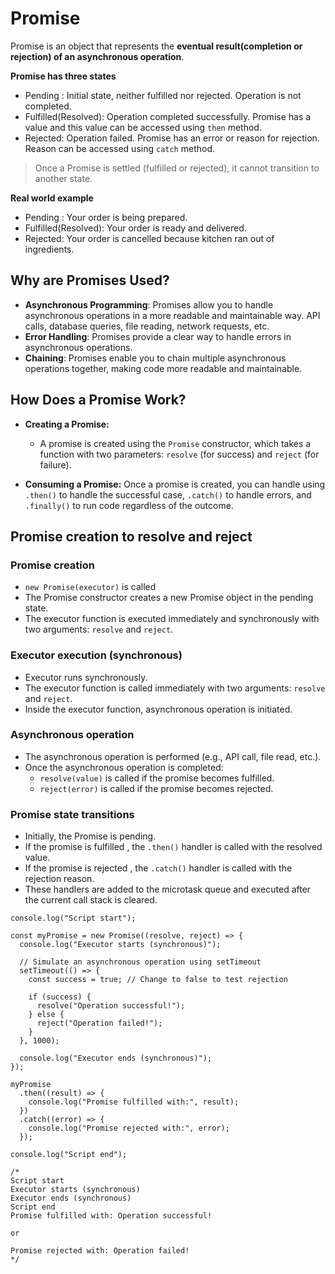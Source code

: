 # Promise

Promise is an object that represents the **eventual result(completion or rejection) of an asynchronous operation**.

**Promise has three states**

- Pending : Initial state, neither fulfilled nor rejected. Operation is not completed.
- Fulfilled(Resolved): Operation completed successfully. Promise has a value and this value can be accessed using `then` method.
- Rejected: Operation failed. Promise has an error or reason for rejection. Reason can be accessed using `catch` method.

> Once a Promise is settled (fulfilled or rejected), it cannot transition to another state.

**Real world example**

- Pending : Your order is being prepared.
- Fulfilled(Resolved): Your order is ready and delivered.
- Rejected: Your order is cancelled because kitchen ran out of ingredients.

## Why are Promises Used?

- **Asynchronous Programming**: Promises allow you to handle asynchronous operations in a more readable and maintainable way. API calls, database queries, file reading, network requests, etc.
- **Error Handling**: Promises provide a clear way to handle errors in asynchronous operations.
- **Chaining**: Promises enable you to chain multiple asynchronous operations together, making code more readable and maintainable.

## How Does a Promise Work?

- **Creating a Promise:**

  - A promise is created using the `Promise` constructor, which takes a function with two parameters: `resolve` (for success) and `reject` (for failure).

- **Consuming a Promise:**
  Once a promise is created, you can handle using `.then()` to handle the successful case, `.catch()` to handle errors, and `.finally()` to run code regardless of the outcome.

## Promise creation to resolve and reject

### Promise creation

- `new Promise(executor)` is called
- The Promise constructor creates a new Promise object in the pending state.
- The executor function is executed immediately and synchronously with two arguments: `resolve` and `reject`.

### Executor execution (synchronous)

- Executor runs synchronously.
- The executor function is called immediately with two arguments: `resolve` and `reject`.
- Inside the executor function, asynchronous operation is initiated.

### Asynchronous operation

- The asynchronous operation is performed (e.g., API call, file read, etc.).
- Once the asynchronous operation is completed:
  - `resolve(value)` is called if the promise becomes fulfilled.
  - `reject(error)` is called if the promise becomes rejected.

### Promise state transitions

- Initially, the Promise is pending.
- If the promise is fulfilled , the `.then()` handler is called with the resolved value.
- If the promise is rejected , the `.catch()` handler is called with the rejection reason.
- These handlers are added to the microtask queue and executed after the current call stack is cleared.

```JS
console.log("Script start");

const myPromise = new Promise((resolve, reject) => {
  console.log("Executor starts (synchronous)");

  // Simulate an asynchronous operation using setTimeout
  setTimeout(() => {
    const success = true; // Change to false to test rejection

    if (success) {
      resolve("Operation successful!");
    } else {
      reject("Operation failed!");
    }
  }, 1000);

  console.log("Executor ends (synchronous)");
});

myPromise
  .then((result) => {
    console.log("Promise fulfilled with:", result);
  })
  .catch((error) => {
    console.log("Promise rejected with:", error);
  });

console.log("Script end");

/*
Script start
Executor starts (synchronous)
Executor ends (synchronous)
Script end
Promise fulfilled with: Operation successful!

or 

Promise rejected with: Operation failed!
*/ 
```
